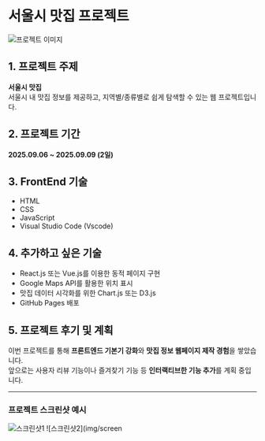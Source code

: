 # 서울시 맛집 프로젝트

![프로젝트 이미지](img/project_main.png)

## 1. 프로젝트 주제
**서울시 맛집**  
서울시 내 맛집 정보를 제공하고, 지역별/종류별로 쉽게 탐색할 수 있는 웹 프로젝트입니다.

## 2. 프로젝트 기간
**2025.09.06 ~ 2025.09.09 (2일)**

## 3. FrontEnd 기술
- HTML
- CSS
- JavaScript
- Visual Studio Code (Vscode)

## 4. 추가하고 싶은 기술
- React.js 또는 Vue.js를 이용한 동적 페이지 구현
- Google Maps API를 활용한 위치 표시
- 맛집 데이터 시각화를 위한 Chart.js 또는 D3.js
- GitHub Pages 배포

## 5. 프로젝트 후기 및 계획
이번 프로젝트를 통해 **프론트엔드 기본기 강화**와 **맛집 정보 웹페이지 제작 경험**을 쌓았습니다.  
앞으로는 사용자 리뷰 기능이나 즐겨찾기 기능 등 **인터랙티브한 기능 추가**를 계획 중입니다.

---

### 프로젝트 스크린샷 예시
![스크린샷1](img/screenshot1.png)
![스크린샷2](img/screen
